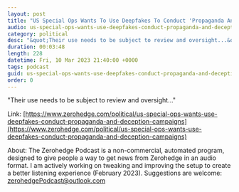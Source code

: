 ```yaml
---
layout: post
title: "US Special Ops Wants To Use Deepfakes To Conduct 'Propaganda And Deception' Campaigns"
audio: us-special-ops-wants-use-deepfakes-conduct-propaganda-and-deception-campaigns-0
category: political
desc: "&quot;Their use needs to be subject to review and oversight...&quot;"
duration: 00:03:48
length: 228
datetime: Fri, 10 Mar 2023 21:40:00 +0000
tags: podcast
guid: us-special-ops-wants-use-deepfakes-conduct-propaganda-and-deception-campaigns-0
order: 0
---
```

&quot;Their use needs to be subject to review and oversight...&quot;

Link: [https://www.zerohedge.com/political/us-special-ops-wants-use-deepfakes-conduct-propaganda-and-deception-campaigns](https://www.zerohedge.com/political/us-special-ops-wants-use-deepfakes-conduct-propaganda-and-deception-campaigns)

About: The Zerohedge Podcast is a non-commercial, automated program, designed to give people a way to get news from Zerohedge in an audio format.  I am actively working on tweaking and improving the setup to create a better listening experience (February 2023).  Suggestions are welcome: [zerohedgePodcast@outlook.com](mailto:zerohedgePodcast@outlook.com)